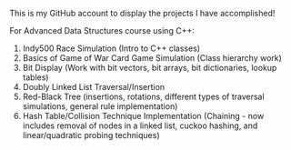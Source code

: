 This is my GitHub account to display the projects I have accomplished!

For Advanced Data Structures course using C++:
  1) Indy500 Race Simulation (Intro to C++ classes)
  2) Basics of Game of War Card Game Simulation (Class hierarchy work)
  3) Bit Display (Work with bit vectors, bit arrays, bit dictionaries, lookup tables)
  4) Doubly Linked List Traversal/Insertion
  5) Red-Black Tree (insertions, rotations, different types of traversal simulations, general rule implementation)
  6) Hash Table/Collision Technique Implementation (Chaining - now includes removal of nodes in a linked list, cuckoo hashing, and linear/quadratic probing techniques)
